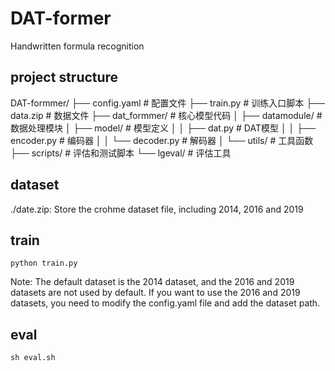 # DAT-former
Handwritten formula recognition

## project structure

DAT-formmer/
├── config.yaml           # 配置文件
├── train.py              # 训练入口脚本
├── data.zip              # 数据文件
├── dat_formmer/          # 核心模型代码
│   ├── datamodule/       # 数据处理模块
│   ├── model/            # 模型定义
│   │   ├── dat.py        # DAT模型
│   │   ├── encoder.py    # 编码器
│   │   └── decoder.py    # 解码器
│   └── utils/            # 工具函数
├── scripts/              # 评估和测试脚本
└── lgeval/               # 评估工具

## dataset

./date.zip: Store the crohme dataset file, including 2014, 2016 and 2019

## train    
```
python train.py
```
Note: The default dataset is the 2014 dataset, and the 2016 and 2019 datasets are not used by default. If you want to use the 2016 and 2019 datasets, you need to modify the config.yaml file and add the dataset path.

## eval
```
sh eval.sh
```